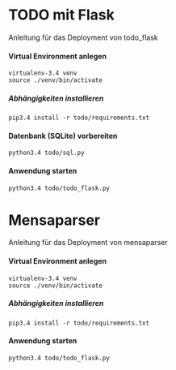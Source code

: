 # TODO mit Flask
Anleitung für das Deployment von todo_flask

#### Virtual Environment anlegen
	virtualenv-3.4 venv
    source ./venv/bin/activate

##### Abhängigkeiten installieren
	pip3.4 install -r todo/requirements.txt

#### Datenbank (SQLite) vorbereiten
	python3.4 todo/sql.py

#### Anwendung starten
	python3.4 todo/todo_flask.py
   
   
# Mensaparser

Anleitung für das Deployment von mensaparser


#### Virtual Environment anlegen
	virtualenv-3.4 venv
    source ./venv/bin/activate

##### Abhängigkeiten installieren
	pip3.4 install -r todo/requirements.txt
    
#### Anwendung starten
	python3.4 todo/todo_flask.py

